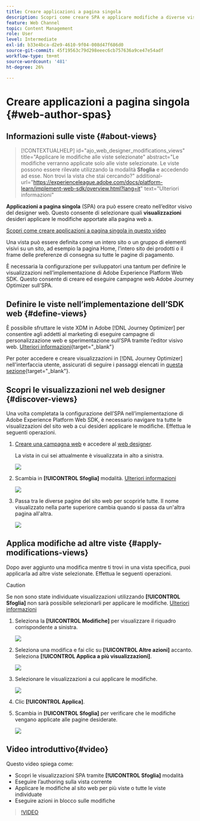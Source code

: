```yaml
---
title: Creare applicazioni a pagina singola
description: Scopri come creare SPA e applicare modifiche a diverse visualizzazioni in Journey Optimizer
feature: Web Channel
topic: Content Management
role: User
level: Intermediate
exl-id: b33e4bca-d2e9-4610-9f04-008d47f686d0
source-git-commit: 45f19563c79d298eeec6cb757636a9ce47e54adf
workflow-type: tm+mt
source-wordcount: '481'
ht-degree: 26%

---
```


# Creare applicazioni a pagina singola {#web-author-spas}

## Informazioni sulle viste {#about-views}

>[!CONTEXTUALHELP]
>id="ajo_web_designer_modifications_views"
>title="Applicare le modifiche alle viste selezionate"
>abstract="Le modifiche verranno applicate solo alle viste selezionate. Le viste possono essere rilevate utilizzando la modalità **Sfoglia** e accedendo ad esse. Non trovi la vista che stai cercando?"
>additional-url="https://experienceleague.adobe.com/docs/platform-learn/implement-web-sdk/overview.html?lang=it" text="Ulteriori informazioni"

**Applicazioni a pagina singola** (SPA) ora può essere creato nell’editor visivo del designer web. Questo consente di selezionare quali **visualizzazioni** desideri applicare le modifiche apportate alla pagina web a.

[Scopri come creare applicazioni a pagina singola in questo video](#video)

Una vista può essere definita come un intero sito o un gruppo di elementi visivi su un sito, ad esempio la pagina Home, l’intero sito dei prodotti o il frame delle preferenze di consegna su tutte le pagine di pagamento.

È necessaria la configurazione per sviluppatori una tantum per definire le visualizzazioni nell’implementazione di Adobe Experience Platform Web SDK. Questo consente di creare ed eseguire campagne web Adobe Journey Optimizer sull’SPA.

## Definire le viste nell’implementazione dell’SDK web {#define-views}

È possibile sfruttare le viste XDM in Adobe [!DNL Journey Optimizer] per consentire agli addetti al marketing di eseguire campagne di personalizzazione web e sperimentazione sull’SPA tramite l’editor visivo web. [Ulteriori informazioni](https://experienceleague.adobe.com/docs/experience-platform/edge/personalization/ajo/web-spa-implementation.html){target="_blank"}

Per poter accedere e creare visualizzazioni in [!DNL Journey Optimizer] nell&#39;interfaccia utente, assicurati di seguire i passaggi elencati in [questa sezione](https://experienceleague.adobe.com/docs/experience-platform/edge/personalization/ajo/web-spa-implementation.html#implement-xdm-views){target="_blank"}.

## Scopri le visualizzazioni nel web designer {#discover-views}

Una volta completata la configurazione dell’SPA nell’implementazione di Adobe Experience Platform Web SDK, è necessario navigare tra tutte le visualizzazioni del sito web a cui desideri applicare le modifiche. Effettua le seguenti operazioni.

1. [Creare una campagna web](create-web.md) e accedere al [web designer](edit-web-content.md).

   La vista in cui sei attualmente è visualizzata in alto a sinistra.

   ![](assets/web-designer-view-home.png)

1. Scambia in **[!UICONTROL Sfoglia]** modalità. [Ulteriori informazioni](../web/edit-web-content.md#browse-mode)

   ![](assets/web-designer-view-browse.png)

1. Passa tra le diverse pagine del sito web per scoprirle tutte. Il nome visualizzato nella parte superiore cambia quando si passa da un&#39;altra pagina all&#39;altra.

   ![](assets/web-designer-other-view.png)

## Applica modifiche ad altre viste {#apply-modifications-views}

Dopo aver aggiunto una modifica mentre ti trovi in una vista specifica, puoi applicarla ad altre viste selezionate. Effettua le seguenti operazioni.

>[!CAUTION]
>
>Se non sono state individuate visualizzazioni utilizzando **[!UICONTROL Sfoglia]** non sarà possibile selezionarli per applicare le modifiche. [Ulteriori informazioni](#discover-views)

1. Seleziona la **[!UICONTROL Modifiche]** per visualizzare il riquadro corrispondente a sinistra.

   ![](assets/web-designer-view-modifications-pane.png)

1. Seleziona una modifica e fai clic su **[!UICONTROL Altre azioni]** accanto. Seleziona **[!UICONTROL Applica a più visualizzazioni]**.

   ![](assets/web-designer-modifications-more-actions.png)

1. Selezionare le visualizzazioni a cui applicare le modifiche.

   ![](assets/web-designer-modifications-apply-to.png)

1. Clic **[!UICONTROL Applica]**.

1. Scambia in **[!UICONTROL Sfoglia]** per verificare che le modifiche vengano applicate alle pagine desiderate.

   ![](assets/web-designer-modifications-applied-view.png)

## Video introduttivo{#video}

Questo video spiega come:

* Scopri le visualizzazioni SPA tramite **[!UICONTROL Sfoglia]** modalità
* Eseguire l’authoring sulla vista corrente
* Applicare le modifiche al sito web per più viste o tutte le viste individuate
* Eseguire azioni in blocco sulle modifiche

>[!VIDEO](https://video.tv.adobe.com/v/3424536/?quality=12&learn=on)
